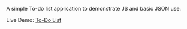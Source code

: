 A simple To-do list application to demonstrate JS and basic JSON use.

Live Demo: [To-Do List](simple-todolist-application.netlify.app)
